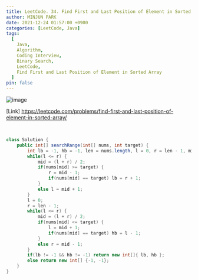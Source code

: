 ```yaml
---
title: LeetCode. 34. Find First and Last Position of Element in Sorted Array
author: MINJUN PARK
date: 2021-12-24 01:57:00 +0900
categories: [LeetCode, Java]
tags:
  [
    Java,
    Algorithm,
    Coding Interview,
    Binary Search,
    LeetCode,
    Find First and Last Position of Element in Sorted Array
  ]
pin: false
---
```


![image](https://user-images.githubusercontent.com/55131164/147276476-8c6c4cc0-75a1-478d-bd17-a5a01bc4487c.png)


[Link] <https://leetcode.com/problems/find-first-and-last-position-of-element-in-sorted-array/>

<br>

```java
class Solution {
    public int[] searchRange(int[] nums, int target) {
        int lb = -1, hb = -1, len = nums.length, l = 0, r = len - 1, mid;
        while(l <= r) {
            mid = (l + r) / 2;
            if(nums[mid] >= target) {
                r = mid - 1;
                if(nums[mid] == target) lb = r + 1; 
            }
            else l = mid + 1;
        }
        l = 0;
        r = len - 1;
        while(l <= r) {
            mid = (l + r) / 2;
            if(nums[mid] <= target) {
                l = mid + 1;
                if(nums[mid] == target) hb = l - 1;
            }
            else r = mid - 1;
        }
        if(lb != -1 && hb != -1) return new int[]{ lb, hb };
        else return new int[] {-1, -1};
    }
}
```
